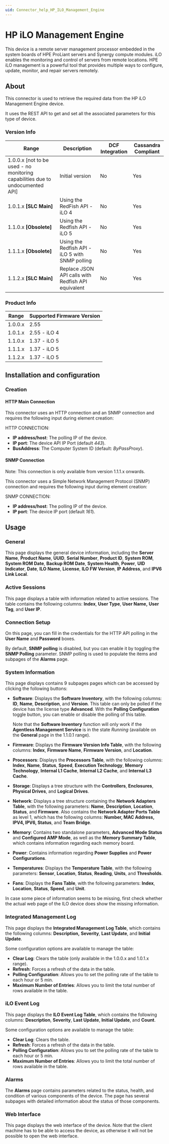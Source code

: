 ```yaml
---
uid: Connector_help_HP_ILO_Management_Engine
---
```


# HP iLO Management Engine

This device is a remote server management processor embedded in the system boards of HPE ProLiant servers and Synergy compute modules. iLO enables the monitoring and control of servers from remote locations. HPE iLO management is a powerful tool that provides multiple ways to configure, update, monitor, and repair servers remotely.

## About

This connector is used to retrieve the required data from the HP iLO Management Engine device.

It uses the REST API to get and set all the associated parameters for this type of device.

### Version Info

| Range | Description | DCF Integration | Cassandra Compliant |
|--|--|--|--|
| 1.0.0.x [not to be used - no monitoring capabilities due to undocumented API] | Initial version | No | Yes |
| 1.0.1.x **[SLC Main]** | Using the RedFish API - iLO 4 | No | Yes |
| 1.1.0.x **[Obsolete]** | Using the Redfish API - iLO 5 | No | Yes |
| 1.1.1.x **[Obsolete]** | Using the Redfish API - iLO 5 with SNMP polling | No | Yes |
| 1.1.2.x **[SLC Main]** | Replace JSON API calls with Redfish API equivalent | No | Yes |

### Product Info

| Range | Supported Firmware Version |
|------------------|-----------------------------|
| 1.0.0.x          | 2.55                        |
| 1.0.1.x          | 2.55 - iLO 4                |
| 1.1.0.x          | 1.37 - iLO 5                |
| 1.1.1.x          | 1.37 - iLO 5                |
| 1.1.2.x          | 1.37 - iLO 5                |

## Installation and configuration

### Creation

#### HTTP Main Connection

This connector uses an HTTP connection and an SNMP connection and requires the following input during element creation:

HTTP CONNECTION:

- **IP address/host**: The polling IP of the device.
- **IP port**: The device API IP Port (default *443*).
- **BusAddress**: The Computer System ID (default: *ByPassProxy*).

#### SNMP Connection

Note: This connection is only available from version 1.1.1.x onwards.

This connector uses a Simple Network Management Protocol (SNMP) connection and requires the following input during element creation:

SNMP CONNECTION:

- **IP address/host**: The polling IP of the device.
- **IP port**: The device IP port (default *161*).

## Usage

### General

This page displays the general device information, including the **Server Name**, **Product Name**, **UUID**, **Serial Number**, **Product ID**, **System ROM**, **System ROM Date**, **Backup ROM Date**, **System Health**, **Power**, **UID Indicator**, **Date**, **ILO Name**, **License**, **ILO FW Version**, **IP Address**, and **IPV6 Link Local**.

### Active Sessions

This page displays a table with information related to active sessions. The table contains the following columns: **Index**, **User Type**, **User Name,** **User Tag**, and **User IP**.

### Connection Setup

On this page, you can fill in the credentials for the HTTP API polling in the **User Name** and **Password** boxes.

By default, **SNMP polling** is disabled, but you can enable it by toggling the **SNMP Polling** parameter. SNMP polling is used to populate the items and subpages of the **Alarms** page.

### System Information

This page displays contains 9 subpages pages which can be accessed by clicking the following buttons:

- **Software**: Displays the **Software Inventory**, with the following columns: **ID**, **Name**, **Description**, and **Version**. This table can only be polled if the device has the license type **Advanced**. With the **Polling Configuration** toggle button, you can enable or disable the polling of this table.

  Note that the **Software Inventory** function will only work if the **Agentless Management Service** is in the state *Running* (available on the **General** page in the 1.1.0.1 range).

- **Firmware**: Displays the **Firmware Version Info Table**, with the following columns: **Index**, **Firmware Name**, **Firmware Version**, and **Location**.
- **Processors**: Displays the **Processors Table**, with the following columns: **Index**, **Name**, **Status**, **Speed**, **Execution Technology**, **Memory Technology**, **Internal L1 Cache**, **Internal L2 Cache**, and **Internal L3 Cache**.
- **Storage**: Displays a tree structure with the **Controllers**, **Enclosures**, **Physical Drives**, and **Logical Drives**.
- **Network**: Displays a tree structure containing the **Network Adapters Table**, with the following parameters: **Name**, **Description**, **Location**, **Status**, and **Firmware**. Also contains the **Network Adapter Ports Table** as level 1, which has the following columns: **Number, MAC Address, IPV4, IPV6, Status**, and **Team Bridge**.
- **Memory**: Contains two standalone parameters, **Advanced Mode Status** and **Configured AMP Mode**, as well as the **Memory Summary Table**, which contains information regarding each memory board.
- **Power**: Contains information regarding **Power Supplies** and **Power Configurations**.
- **Temperatures**: Displays the **Temperature Table**, with the following parameters: **Sensor**, **Location**, **Status**, **Reading**, **Units**, and **Thresholds**.
- **Fans**: Displays the **Fans Table**, with the following parameters: **Index**, **Location**, **Status**, **Speed**, and **Unit**.

In case some piece of information seems to be missing, first check whether the actual web page of the ILO device does show the missing information.

### Integrated Management Log

This page displays the **Integrated Management Log Table**, which contains the following columns: **Description,** **Severity**, **Last Update**, and **Initial Update**.

Some configuration options are available to manage the table:

- **Clear Log**: Clears the table (only available in the 1.0.0.x and 1.0.1.x range).
- **Refresh**: Forces a refresh of the data in the table.
- **Polling Configuration**: Allows you to set the polling rate of the table to each hour or 5 min.
- **Maximum Number of Entries**: Allows you to limit the total number of rows available in the table.

### iLO Event Log

This page displays the **ILO Event Log Table**, which contains the following columns: **Description**, **Severity**, **Last Update**, **Initial Update**, and **Count**.

Some configuration options are available to manage the table:

- **Clear Log**: Clears the table.
- **Refresh**: Forces a refresh of the data in the table.
- **Polling Configuration**: Allows you to set the polling rate of the table to each hour or 5 min.
- **Maximum Number of Entries**: Allows you to limit the total number of rows available in the table.

### Alarms

The **Alarms** page contains parameters related to the status, health, and condition of various components of the device. The page has several subpages with detailed information about the status of those components.

### Web Interface

This page displays the web interface of the device. Note that the client machine has to be able to access the device, as otherwise it will not be possible to open the web interface.
